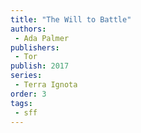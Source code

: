 ```yaml
---
title: "The Will to Battle"
authors: 
 - Ada Palmer
publishers:
 - Tor
publish: 2017
series:
 - Terra Ignota
order: 3
tags: 
 - sff
---
```



